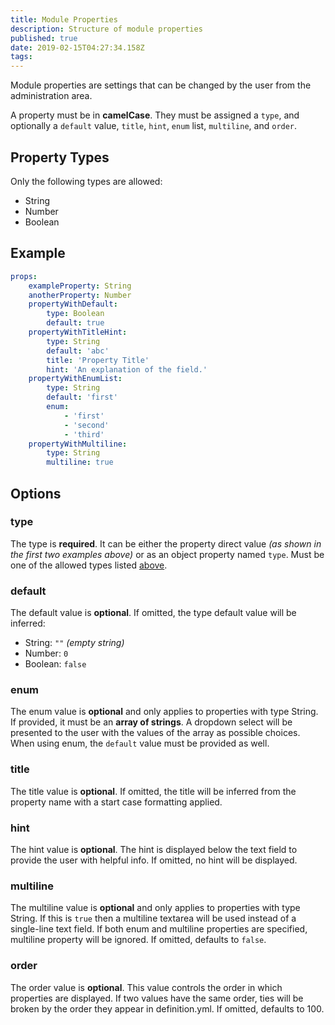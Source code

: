 ```yaml
---
title: Module Properties
description: Structure of module properties
published: true
date: 2019-02-15T04:27:34.158Z
tags: 
---
```


Module properties are settings that can be changed by the user from the administration area.

A property must be in **camelCase**. They must be assigned a `type`, and optionally a `default` value, `title`, `hint`, `enum` list, `multiline`, and `order`.

## Property Types

Only the following types are allowed:

* String
* Number
* Boolean

## Example

```yaml
props:
    exampleProperty: String
    anotherProperty: Number
    propertyWithDefault:
        type: Boolean
        default: true
    propertyWithTitleHint:
        type: String
        default: 'abc'
        title: 'Property Title'
        hint: 'An explanation of the field.'
    propertyWithEnumList:
        type: String
        default: 'first'
        enum:
            - 'first'
            - 'second'
            - 'third'
    propertyWithMultiline:
        type: String
        multiline: true
```

## Options

### type

The type is **required**. It can be either the property direct value _\(as shown in the first two examples above\)_ or as an object property named `type`. Must be one of the allowed types listed [above](properties.md#property-types).

### default

The default value is **optional**. If omitted, the type default value will be inferred:

* String: `""` _\(empty string\)_
* Number: `0`
* Boolean: `false`

### enum

The enum value is **optional** and only applies to properties with type String. If provided, it must be an **array of strings**. A dropdown select will be presented to the user with the values of the array as possible choices. When using enum, the `default` value must be provided as well.

### title

The title value is **optional**. If omitted, the title will be inferred from the property name with a start case formatting applied.

### hint

The hint value is **optional**. The hint is displayed below the text field to provide the user with helpful info. If omitted, no hint will be displayed.

### multiline

The multiline value is **optional** and only applies to properties with type String. If this is `true` then a multiline textarea will be used instead of a single-line text field. If both enum and multiline properties are specified, multiline property will be ignored. If omitted, defaults to `false`.

### order

The order value is **optional**. This value controls the order in which properties are displayed. If two values have the same order, ties will be broken by the order they appear in definition.yml. If omitted, defaults to 100. 

